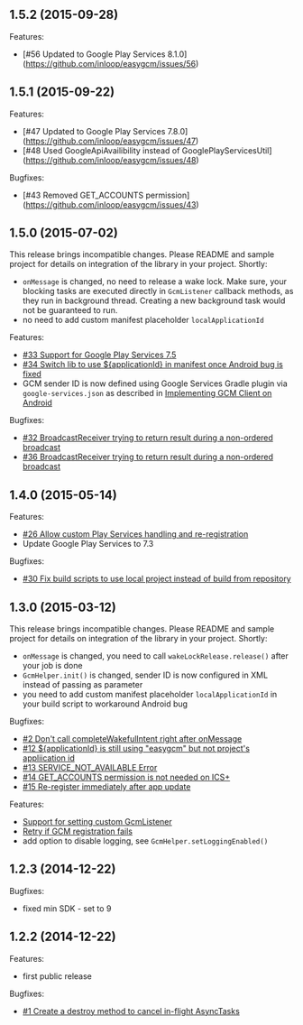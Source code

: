 ## 1.5.2 (2015-09-28)

Features:

  - [#56 Updated to Google Play Services 8.1.0] (https://github.com/inloop/easygcm/issues/56)

## 1.5.1 (2015-09-22)

Features:

  - [#47 Updated to Google Play Services 7.8.0] (https://github.com/inloop/easygcm/issues/47)
  - [#48 Used GoogleApiAvailibility instead of GooglePlayServicesUtil] (https://github.com/inloop/easygcm/issues/48)

Bugfixes:

  - [#43 Removed GET_ACCOUNTS permission] (https://github.com/inloop/easygcm/issues/43)

## 1.5.0 (2015-07-02)

This release brings incompatible changes. Please README and sample project for details on integration of the library in your project. Shortly:

  - `onMessage` is changed, no need to release a wake lock. Make sure, your blocking tasks are executed directly in `GcmListener` callback methods, as they run in background thread. Creating a new background task would not be guaranteed to run.
  - no need to add custom manifest placeholder `localApplicationId`

Features:

  - [#33 Support for Google Play Services 7.5](https://github.com/inloop/easygcm/issues/33)
  - [#34 Switch lib to use ${applicationId} in manifest once Android bug is fixed](https://github.com/inloop/easygcm/issues/34)
  - GCM sender ID is now defined using Google Services Gradle plugin via `google-services.json` as described in [Implementing GCM Client on Android ](https://developers.google.com/cloud-messaging/android/client)

Bugfixes:

  - [#32 BroadcastReceiver trying to return result during a non-ordered broadcast](https://github.com/inloop/easygcm/issues/32)
  - [#36 BroadcastReceiver trying to return result during a non-ordered broadcast](https://github.com/inloop/easygcm/issues/36)

## 1.4.0 (2015-05-14)

Features:

  - [#26  Allow custom Play Services handling and re-registration](https://github.com/inloop/easygcm/pull/26)
  - Update Google Play Services to 7.3
  
Bugfixes:

  - [#30 Fix build scripts to use local project instead of build from repository](https://github.com/inloop/easygcm/pull/30)
  
## 1.3.0 (2015-03-12)

This release brings incompatible changes. Please README and sample project for details on integration of the library in your project. Shortly:

  - `onMessage` is changed, you need to call `wakeLockRelease.release()` after your job is done
  - `GcmHelper.init()` is changed, sender ID is now configured in XML instead of passing as parameter
  - you need to add custom manifest placeholder `localApplicationId` in your build script to workaround Android bug

Bugfixes:

  - [#2 Don't call completeWakefulIntent right after onMessage](https://github.com/inloop/easygcm/issues/2)
  - [#12 ${applicationId} is still using "easygcm" but not project's appliication id](https://github.com/inloop/easygcm/issues/12)
  - [#13 SERVICE_NOT_AVAILABLE Error](https://github.com/inloop/easygcm/issues/13)
  - [#14 GET_ACCOUNTS permission is not needed on ICS+](https://github.com/inloop/easygcm/issues/14)
  - [#15 Re-register immediately after app update](https://github.com/inloop/easygcm/issues/15)

Features:

  - [Support for setting custom GcmListener](https://github.com/inloop/easygcm/pull/21)
  - [Retry if GCM registration fails](https://github.com/inloop/easygcm/pull/20)
  - add option to disable logging, see `GcmHelper.setLoggingEnabled()`

## 1.2.3 (2014-12-22)

Bugfixes:

  - fixed min SDK - set to 9

## 1.2.2 (2014-12-22)

Features:

  - first public release

Bugfixes:

  - [#1 Create a destroy method to cancel in-flight AsyncTasks](https://github.com/inloop/easygcm/issues/1)
